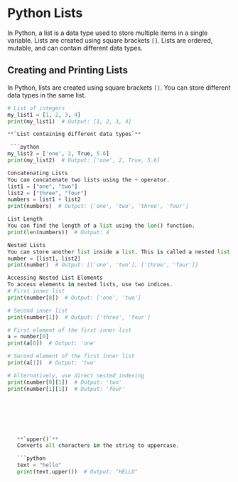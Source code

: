 # Python Lists

In Python, a list is a data type used to store multiple items in a single variable. Lists are created using square brackets `[]`. Lists are ordered, mutable, and can contain different data types.

## Creating and Printing Lists

In Python, lists are created using square brackets `[]`. You can store different data types in the same list.

```python
# List of integers
my_list1 = [1, 2, 3, 4]
print(my_list1)  # Output: [1, 2, 3, 4]

**`List containing different data types`**

 ```python
my_list2 = ['one', 2, True, 5.6]
print(my_list2)  # Output: ['one', 2, True, 5.6]

Concatenating Lists
You can concatenate two lists using the + operator.
list1 = ["one", "two"]
list2 = ["three", "four"]
numbers = list1 + list2
print(numbers)  # Output: ['one', 'two', 'three', 'four']

List Length
You can find the length of a list using the len() function.
print(len(numbers))  # Output: 4

Nested Lists
You can store another list inside a list. This is called a nested list.
number = [list1, list2]
print(number)  # Output: [['one', 'two'], ['three', 'four']]

Accessing Nested List Elements
To access elements in nested lists, use two indices.
# First inner list
print(number[0])  # Output: ['one', 'two']

# Second inner list
print(number[1])  # Output: ['three', 'four']

# First element of the first inner list
a = number[0]
print(a[0])  # Output: 'one'

# Second element of the first inner list
print(a[1])  # Output: 'two'

# Alternatively, use direct nested indexing
print(number[0][1])  # Output: 'two'
print(number[1][1])  # Output: 'four'







   **`upper()`**
   Converts all characters in the string to uppercase.

   ```python
   text = "hello"
   print(text.upper())  # Output: "HELLO"
